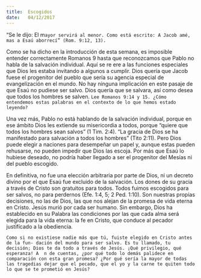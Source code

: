 ```yaml
---
title:  Escogidos
date:   04/12/2017
---
```


“Se le dijo: El m`ayor servirá al menor. Como está escrito: A Jacob amé, mas a Esaú aborrecí” (Rom. 9:12, 13).`

Como se ha dicho en la introducción de esta semana, es imposible entender correctamente Romanos 9 hasta que reconozcamos que Pablo no habla de la salvación individual. Aquí se re ere a las funciones especiales que Dios les estaba invitando a algunos a cumplir. Dios quería que Jacob fuese el progenitor del pueblo que sería su agencia especial de evangelización en el mundo. No hay ninguna implicación en este pasaje de que Esaú no pudiese ser salvo. Dios quería que se salvara, así como desea que todos los hombres se salven.
`Lee Romanos 9:14 y 15. ¿Cómo entendemos estas palabras en el contexto de lo que hemos estado leyendo?`

Una vez más, Pablo no está hablando de la salvación individual, porque en ese ámbito Dios les extiende su misericordia a todos, porque “quiere que todos los hombres sean salvos” (1 Tim. 2:4). “La gracia de Dios se ha manifestado para salvación a todos los hombres” (Tito 2:11). Pero Dios puede elegir a naciones para desempeñar un papel y, aunque estas pueden rehusarse, no pueden impedir que Dios las escoja. Por más que Esaú lo hubiese deseado, no podría haber llegado a ser el progenitor del Mesías ni del pueblo escogido.

En definitiva, no fue una elección arbitraria por parte de Dios, ni un decreto divino por el que Esaú fue excluido de la salvación. Los dones de su gracia a través de Cristo son gratuitos para todos. Todos fuimos escogidos para ser salvos, no para perdernos (Efe. 1:4, 5; 2 Ped. 1:10). Son nuestras propias decisiones, no las de Dios, las que nos alejan de la promesa de vida eterna en Cristo. Jesús murió por cada ser humano. Sin embargo, Dios ha establecido en su Palabra las condiciones por las que cada alma será elegida para la vida eterna: la fe en Cristo, que conduce al pecador justifícado a la obediencia.

`Como si no existiese nadie más que tú, fuiste elegido en Cristo antes de la fun- dación del mundo para ser salvo. Es tu llamado, tu decisión; Dios te da todo a través de Jesús. ¡Qué privilegio, qué esperanza! A  n de cuentas, ¿por qué todo lo demás palidece en comparación con esta gran promesa? ¿Por qué sería la mayor de todas las tragedias dejar que el pecado, que el yo y la carne te quiten todo lo que se te prometió en Jesús?`